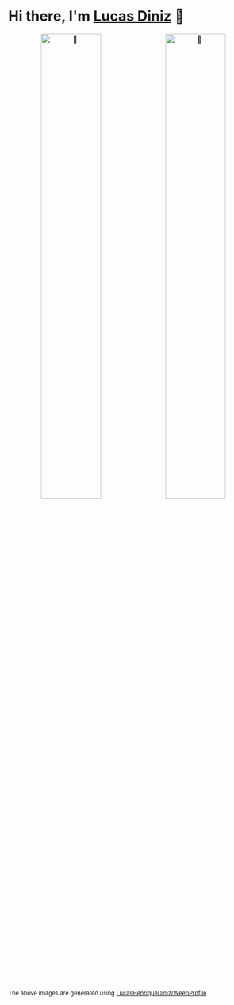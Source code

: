 # Hi there, I'm [Lucas Diniz](#) 🦀

<p float="left" align="middle">
   <img  align="top" alt="🦀" src="https://gist.githubusercontent.com/LucasHenriqueDiniz/8aacc3d1ccca110d8358e35517d8fe40/raw/MyAnimeList.svg" width="49%"></img>
   <img  align="top" alt="🦀" src="https://gist.githubusercontent.com/LucasHenriqueDiniz/8aacc3d1ccca110d8358e35517d8fe40/raw/Github.svg" width="49%"></img>
</p>

<sub>The above images are generated using [LucasHenriqueDiniz/WeebProfile](https://github.com/LucasHenriqueDiniz/WeebProfile)</sub>
